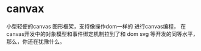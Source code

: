 canvax
======

小型轻便的canvas 图形框架，支持像操作dom一样的 进行canvas编程， 在canvas开发中的对象模型和事件绑定机制拉到了和 dom svg 等开发的同等水平，那么，你还在犹豫什么。


